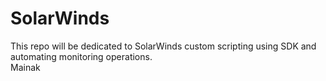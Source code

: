 # SolarWinds
This repo will be dedicated to SolarWinds custom scripting using SDK and automating monitoring operations.
<br> Mainak
